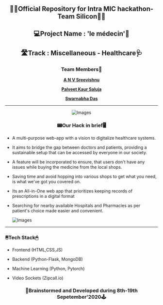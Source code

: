 <div align='center'>
  <h2>👨‍💻Official Repository for Intra MIC hackathon-Team Silicon👩‍💻</h2>
  </div>
 
<div align="center">
  <h2>💻Project Name : 'le médecin'📱</h2>
  
  <h2>🛣️Track : Miscellaneous - Healthcare🩺</h2>
  
  <h3>Team Members🤝</h3>
  
  <a href="https://github.com/anvsreevishnu"> **A N V Sreevishnu** </a>
  
  <a href="https://github.com/Palveet"> **Palveet Kaur Saluja** </a>
  
  <a href="https://github.com/sd2001"> **Swarnabha Das** </a>
  <hr>
    
  ![Images](https://github.com/sd2001/-le-medicin/blob/master/mockup.png)  
  
  <h3>📟Our Hack in brief🖥️</h3>
  
  </div>
  
* A multi-purpose web-app with a vision to digitalize healthcare systems. 

* It aims to bridge the gap between doctors and patients, providing a sustainable setup that can be accessed by everyone in our society. 

* A feature will be incorporated to ensure, that users don't have any issues while buying the medicine from the local shops. 

* Saving time and avoid hopping into various shops to get what you need, is what we've got you covered on. 

* Its an All-in-One web app that prioritizes keeping records of prescriptions in a digital format 

* Searching for nearby available Hospitals and Pharmacies as per patient's choice made easier and convenient.

  
  ![Images](https://github.com/sd2001/-le-medicin/blob/master/mockup2.png)
  
<hr>
 
 <h3> 🖲️Tech Stack🖱</h3>
 
 * Frontend (HTML,CSS,JS)
 
 * Backend (Python-Flask, MongoDB)
 
 * Machine Learning (Python, Pytorch)
 
 * Video Sockets (Zipcall.io) 
 
 <div align="center">
  <h3>📸Brainstormed and Developed during 8th-19th Sepetember'2020🕹️</h3>
 </div>
 
